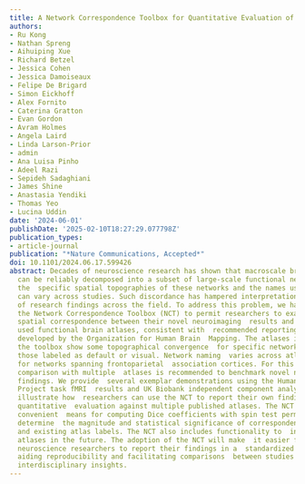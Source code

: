 ```yaml
---
title: A Network Correspondence Toolbox for Quantitative Evaluation of Novel Neuroimaging Results
authors:
- Ru Kong
- Nathan Spreng
- Aihuiping Xue
- Richard Betzel
- Jessica Cohen
- Jessica Damoiseaux
- Felipe De Brigard
- Simon Eickhoff
- Alex Fornito
- Caterina Gratton
- Evan Gordon
- Avram Holmes
- Angela Laird
- Linda Larson-Prior
- admin
- Ana Luisa Pinho
- Adeel Razi
- Sepideh Sadaghiani
- James Shine
- Anastasia Yendiki
- Thomas Yeo
- Lucina Uddin
date: '2024-06-01'
publishDate: '2025-02-10T18:27:29.077798Z'
publication_types:
- article-journal
publication: "*Nature Communications, Accepted*"
doi: 10.1101/2024.06.17.599426
abstract: Decades of neuroscience research has shown that macroscale brain dynamics
  can be reliably decomposed into a subset of large-scale functional networks, but
  the  specific spatial topographies of these networks and the names used to describe  them
  can vary across studies. Such discordance has hampered interpretation and  convergence
  of research findings across the field. To address this problem, we have developed
  the Network Correspondence Toolbox (NCT) to permit researchers to examine and report
  spatial correspondence between their novel neuroimaging  results and sixteen widely
  used functional brain atlases, consistent with  recommended reporting standards
  developed by the Organization for Human Brain  Mapping. The atlases included in
  the toolbox show some topographical convergence  for specific networks, such as
  those labeled as default or visual. Network naming  varies across atlases, particularly
  for networks spanning frontoparietal  association cortices. For this reason, quantitative
  comparison with multiple  atlases is recommended to benchmark novel neuroimaging
  findings. We provide  several exemplar demonstrations using the Human Connectome
  Project task fMRI  results and UK Biobank independent component analysis maps to
  illustrate how  researchers can use the NCT to report their own findings through
  quantitative  evaluation against multiple published atlases. The NCT provides a
  convenient  means for computing Dice coefficients with spin test permutations to
  determine  the magnitude and statistical significance of correspondence among user-defined  maps
  and existing atlas labels. The NCT also includes functionality to  incorporate additional
  atlases in the future. The adoption of the NCT will make  it easier for network
  neuroscience researchers to report their findings in a  standardized manner, thus
  aiding reproducibility and facilitating comparisons  between studies to produce
  interdisciplinary insights.
---
```

